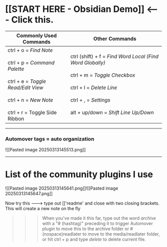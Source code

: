 # [[START HERE - Obsidian Demo]] <--- Click this.

| Commonly Used Commands                                                                                                                                                 | Other Commands                                                                                                                                                                                         |
| ---------------------------------------------------------------------------------------------------------------------------------------------------------------------- | ------------------------------------------------------------------------------------------------------------------------------------------------------------------------------------------------------ |
| ctrl + o = *Find Note*<br><br>ctrl + p = *Command Palette*<br><br>ctrl + e = *Toggle Read/Edit View*<br><br>ctrl + n = *New Note*<br><br>ctrl + r = Toggle Side Ribbon | ctrl (shift) + f = *Find Word Local (Find Word Globally)*<br><br>ctrl + m = *Toggle Checkbox*<br><br>ctrl + l = *Delete Line*<br><br>ctrl + , = *Settings*<br><br>alt + up/down = *Shift Line Up/Down* |

---
### Automover tags = auto organization
![[Pasted image 20250313145513.png]]

---
# List of the community plugins I use

![[Pasted image 20250313145641.png]]![[Pasted image 20250313145647.png]]


Now try this ---> type out [['readme' 
and close with two closing brackets. 
This will create a new note on the fly

>>> When you've made it this far, type out the word  _*archive*_ with a "# (hashtag)" preceding it to trigger Automover plugin to move this to the archive folder or #(nospace)readlater to move to the media/readlater folder, or hit ctrl + p and type *delete* to delete current file.

